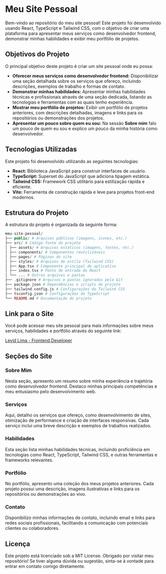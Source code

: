 # Meu Site Pessoal

Bem-vindo ao repositório do meu site pessoal! Este projeto foi desenvolvido usando React, TypeScript e Tailwind CSS, com o objetivo de criar uma plataforma para apresentar meus serviços como desenvolvedor frontend, demonstrar minhas habilidades e exibir meu portfólio de projetos.

## Objetivos do Projeto

O principal objetivo deste projeto é criar um site pessoal onde eu possa:

- **Oferecer meus serviços como desenvolvedor frontend:** Disponibilizar uma seção detalhada sobre os serviços que ofereço, incluindo descrições, exemplos de trabalho e formas de contato.
- **Demonstrar minhas habilidades:** Apresentar minhas habilidades técnicas e profissionais através de uma seção dedicada, listando as tecnologias e ferramentas com as quais tenho experiência.
- **Mostrar meu portfólio de projetos:** Exibir um portfólio de projetos anteriores, com descrições detalhadas, imagens e links para os repositórios ou demonstrações dos projetos.
- **Apresentar um pouco sobre quem eu sou:** Na sessão **Sobre mim** falo um pouco de quem eu sou e explico um pouco da minha história como desenvolvedor.

## Tecnologias Utilizadas

Este projeto foi desenvolvido utilizando as seguintes tecnologias:

- **React:** Biblioteca JavaScript para construir interfaces de usuário.
- **TypeScript:** Superset do JavaScript que adiciona tipagem estática.
- **Tailwind CSS:** Framework CSS utilitário para estilização rápida e eficiente.
- **Vite:** Ferramenta de construção rápida e leve para projetos front-end modernos.

## Estrutura do Projeto

A estrutura do projeto é organizada da seguinte forma:

```php
meu-site-pessoal/
├── public/ # Arquivos públicos (imagens, ícones, etc.)
├── src/ # Código-fonte do projeto
│ ├── assets/ # Arquivos estáticos (imagens, fontes, etc.)
│ ├── components/ # Componentes reutilizáveis
│ ├── pages/ # Páginas do site
│ ├── styles/ # Arquivos de estilo (Tailwind CSS)
│ ├── App.tsx # Componente principal do aplicativo
│ ├── index.tsx # Ponto de entrada do React
│ └── ... # Outros arquivos e pastas
├── .gitignore # Arquivos e pastas ignorados pelo Git
├── package.json # Dependências e scripts do projeto
├── tailwind.config.js # Configurações do Tailwind CSS
├── tsconfig.json # Configurações do TypeScript
└── README.md # Documentação do projeto
```

## Link para o Site

Você pode acessar meu site pessoal para mais informações sobre meus serviços, habilidades e portfólio através do seguinte link:

[Levid Lima - Frontend Developer](https://levid-lima-portfolio.vercel.app/) 
## Seções do Site

### Sobre Mim

Nesta seção, apresento um resumo sobre minha experiência e trajetória como desenvolvedor frontend. Destaco minhas principais competências e meu entusiasmo pelo desenvolvimento web.

### Serviços

Aqui, detalho os serviços que ofereço, como desenvolvimento de sites, otimização de performance e criação de interfaces responsivas. Cada serviço inclui uma breve descrição e exemplos de trabalhos realizados.

### Habilidades

Esta seção lista minhas habilidades técnicas, incluindo proficiência em tecnologias como React, TypeScript, Tailwind CSS, e outras ferramentas e frameworks relevantes.

### Portfólio

No portfólio, apresento uma coleção dos meus projetos anteriores. Cada projeto possui uma descrição, imagens ilustrativas e links para os repositórios ou demonstrações ao vivo.

### Contato

Disponibilizo minhas informações de contato, incluindo email e links para redes sociais profissionais, facilitando a comunicação com potenciais clientes ou colaboradores.
## Licença
Este projeto está licenciado sob a MIT License.
Obrigado por visitar meu repositório! Se tiver alguma dúvida ou sugestão, sinta-se à vontade para entrar em contato comigo diretamente.